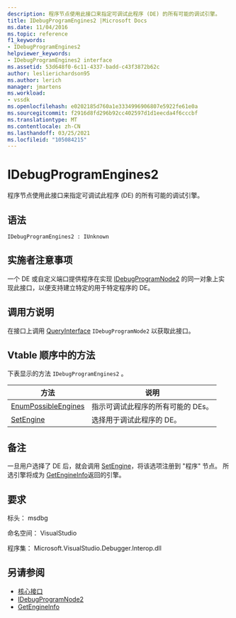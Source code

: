 ```yaml
---
description: 程序节点使用此接口来指定可调试此程序 (DE) 的所有可能的调试引擎。
title: IDebugProgramEngines2 |Microsoft Docs
ms.date: 11/04/2016
ms.topic: reference
f1_keywords:
- IDebugProgramEngines2
helpviewer_keywords:
- IDebugProgramEngines2 interface
ms.assetid: 53d648f0-6c11-4337-badd-c43f3872b62c
author: leslierichardson95
ms.author: lerich
manager: jmartens
ms.workload:
- vssdk
ms.openlocfilehash: e0202185d760a1e3334996906807e5922fe61e0a
ms.sourcegitcommit: f2916d8fd296b92cc402597d1d1eecda4f6cccbf
ms.translationtype: MT
ms.contentlocale: zh-CN
ms.lasthandoff: 03/25/2021
ms.locfileid: "105084215"
---
```

# <a name="idebugprogramengines2"></a>IDebugProgramEngines2
程序节点使用此接口来指定可调试此程序 (DE) 的所有可能的调试引擎。

## <a name="syntax"></a>语法

```
IDebugProgramEngines2 : IUnknown
```

## <a name="notes-for-implementers"></a>实施者注意事项
 一个 DE 或自定义端口提供程序在实现 [IDebugProgramNode2](../../../extensibility/debugger/reference/idebugprogramnode2.md) 的同一对象上实现此接口，以便支持建立特定的用于特定程序的 DE。

## <a name="notes-for-callers"></a>调用方说明
 在接口上调用 [QueryInterface](/cpp/atl/queryinterface) `IDebugProgramNode2` 以获取此接口。

## <a name="methods-in-vtable-order"></a>Vtable 顺序中的方法
 下表显示的方法 `IDebugProgramEngines2` 。

|方法|说明|
|------------|-----------------|
|[EnumPossibleEngines](../../../extensibility/debugger/reference/idebugprogramengines2-enumpossibleengines.md)|指示可调试此程序的所有可能的 DEs。|
|[SetEngine](../../../extensibility/debugger/reference/idebugprogramengines2-setengine.md)|选择用于调试此程序的 DE。|

## <a name="remarks"></a>备注
 一旦用户选择了 DE 后，就会调用 [SetEngine](../../../extensibility/debugger/reference/idebugprogramengines2-setengine.md)，将该选项注册到 "程序" 节点。 所选引擎将成为 [GetEngineInfo](../../../extensibility/debugger/reference/idebugprogramnode2-getengineinfo.md)返回的引擎。

## <a name="requirements"></a>要求
 标头： msdbg

 命名空间： VisualStudio

 程序集： Microsoft.VisualStudio.Debugger.Interop.dll

## <a name="see-also"></a>另请参阅
- [核心接口](../../../extensibility/debugger/reference/core-interfaces.md)
- [IDebugProgramNode2](../../../extensibility/debugger/reference/idebugprogramnode2.md)
- [GetEngineInfo](../../../extensibility/debugger/reference/idebugprogramnode2-getengineinfo.md)

